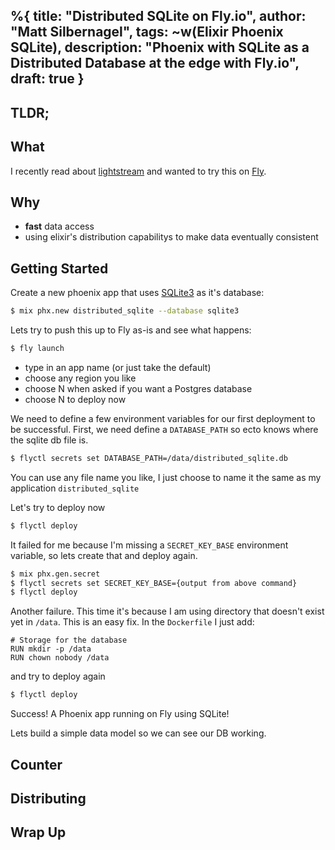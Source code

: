 %{
  title: "Distributed SQLite on Fly.io",
  author: "Matt Silbernagel",
  tags: ~w(Elixir Phoenix SQLite),
  description: "Phoenix with SQLite as a Distributed Database at the edge with Fly.io",
  draft: true
}
---

## TLDR;

## What
I recently read about [lightstream](https://litestream.io/) and wanted to try this on [Fly](https://fly.io).

## Why
* **fast** data access
* using elixir's distribution capabilitys to make data eventually consistent

## Getting Started
Create a new phoenix app that uses [SQLite3]() as it's database:
```bash
$ mix phx.new distributed_sqlite --database sqlite3
```

Lets try to push this up to Fly as-is and see what happens:

```bash
$ fly launch
```
* type in an app name (or just take the default)
* choose any region you like
* choose N when asked if you want a Postgres database
* choose N to deploy now

We need to define a few environment variables for our first deployment to be successful. First, we need define a `DATABASE_PATH` so ecto knows where the sqlite db file is.
```bash
$ flyctl secrets set DATABASE_PATH=/data/distributed_sqlite.db
```
You can use any file name you like, I just choose to name it the same as my application `distributed_sqlite`

Let's try to deploy now
```bash
$ flyctl deploy
```

It failed for me because I'm missing a `SECRET_KEY_BASE` environment variable, so lets create that and deploy again.
```bash
$ mix phx.gen.secret 
$ flyctl secrets set SECRET_KEY_BASE={output from above command}
$ flyctl deploy
```

Another failure. This time it's because I am using directory that doesn't exist yet in `/data`. This is an easy fix. In the `Dockerfile` I just add:
```
# Storage for the database
RUN mkdir -p /data
RUN chown nobody /data
```

and try to deploy again
```bash
$ flyctl deploy
```

Success! A Phoenix app running on Fly using SQLite! 

Lets build a simple data model so we can see our DB working.

## Counter

## Distributing


## Wrap Up


